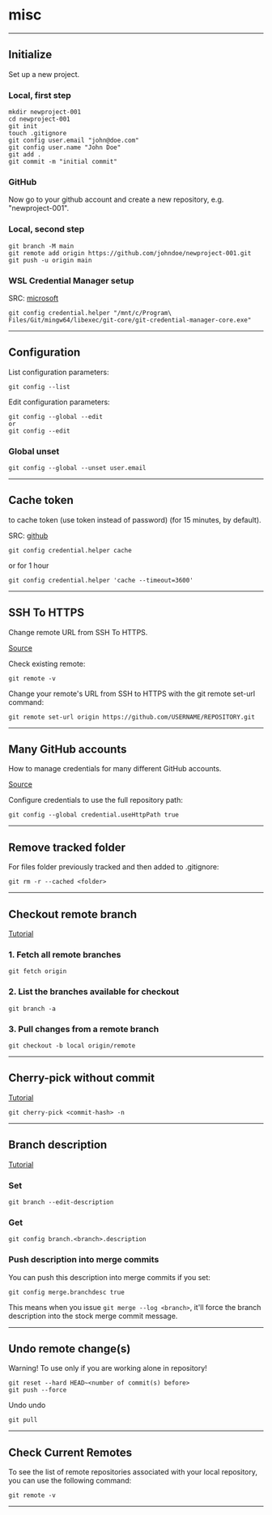 # misc

***

## Initialize

Set up a new project.

### Local, first step

```console
mkdir newproject-001
cd newproject-001
git init
touch .gitignore
git config user.email "john@doe.com"
git config user.name "John Doe"
git add .
git commit -m "initial commit"
```

### GitHub

Now go to your github account and create a new repository, e.g. "newproject-001".

### Local, second step

```console
git branch -M main
git remote add origin https://github.com/johndoe/newproject-001.git
git push -u origin main
```

### WSL Credential Manager setup

SRC: [microsoft](https://docs.microsoft.com/en-us/windows/wsl/tutorials/wsl-git)

```console
git config credential.helper "/mnt/c/Program\ Files/Git/mingw64/libexec/git-core/git-credential-manager-core.exe"
```

***

## Configuration

List configuration parameters:

```console
git config --list
```

Edit configuration parameters:

```console
git config --global --edit
or
git config --edit
```

### Global unset

```console
git config --global --unset user.email
```

***

## Cache token

to cache token (use token instead of password) (for 15 minutes, by default).

SRC: [github](https://docs.github.com/en/github/authenticating-to-github/keeping-your-account-and-data-secure/creating-a-personal-access-token)

```console
git config credential.helper cache
```

or for 1 hour

```console
git config credential.helper 'cache --timeout=3600'
```

***

## SSH To HTTPS

Change remote URL from SSH To HTTPS.

[Source](https://docs.github.com/en/get-started/getting-started-with-git/managing-remote-repositories)

Check existing remote:

```console
git remote -v
```

Change your remote's URL from SSH to HTTPS with the git remote set-url command:

```console
git remote set-url origin https://github.com/USERNAME/REPOSITORY.git
```

***

## Many GitHub accounts

How to manage credentials for many different GitHub accounts.

[Source](https://stackoverflow.com/questions/25845963/git-credential-helper-update-password)

Configure credentials to use the full repository path:

```console
git config --global credential.useHttpPath true
```

***

## Remove tracked folder

For files folder previously tracked and then added to .gitignore:

```console
git rm -r --cached <folder>
```

***

## Checkout remote branch

[Tutorial](https://www.freecodecamp.org/news/git-checkout-remote-branch-tutorial/)

### 1. Fetch all remote branches

`git fetch origin`

### 2. List the branches available for checkout

`git branch -a`

### 3. Pull changes from a remote branch

`git checkout -b local origin/remote`

***

## Cherry-pick without commit

[Tutorial](https://geekwebcast.com/git-cherry-picking-with-vs-code-part-1/)

`git cherry-pick <commit-hash> -n`

***

## Branch description

[Tutorial](https://stackoverflow.com/questions/11886132/can-i-add-a-message-note-comment-when-creating-a-new-branch-in-git)

### Set

`git branch --edit-description`

### Get

`git config branch.<branch>.description`

### Push description into merge commits

You can push this description into merge commits if you set:

`git config merge.branchdesc true`

This means when you issue `git merge --log <branch>`, it'll force the branch description into the stock merge commit message.

***

## Undo remote change(s)

Warning! To use only if you are working alone in repository!

```console
git reset --hard HEAD~<number of commit(s) before>
git push --force
```

Undo undo

```console
git pull
```

***

## Check Current Remotes

To see the list of remote repositories associated with your local repository, you can use the following command:

```console
git remote -v
```

***

